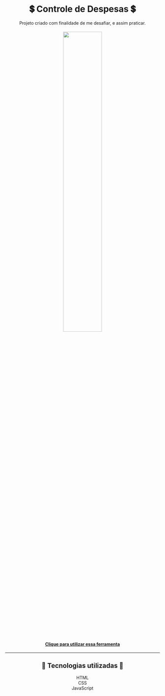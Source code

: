 <h1 align="center">💲 Controle de Despesas 💲</h1>

<p align="center">Projeto criado com finalidade de me desafiar, e assim praticar.</p>
<h6  align="center"><img src="https://user-images.githubusercontent.com/65639478/118739588-2f7b3500-b820-11eb-996b-98cad4ba8122.png" width="50%" height="50%"></img></h6>

<h4 align="center"><a target="_blank" href="https://lucasfelipeluz.github.io/project/controle-financeiro">Clique para utilizar essa ferramenta</a></h4>
<hr>
<h2  align="center">🎁 Tecnologias utilizadas 🎁</h2>
<p align="center"> 
HTML <br>
CSS <br>
JavaScript <br></p>
